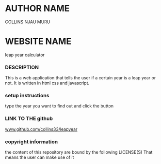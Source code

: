 
# AUTHOR NAME

  COLLINS NJAU MURU

# WEBSITE NAME
leap year calculator



### DESCRIPTION
This is a web application that tells the user if a certain
year is a leap year or not. It is written in html css and javascript.



### setup instructions
type the year you want to find out and click the button






### LINK TO THE github
www.github.com/collins33/leapyear




### copyright information
the content of this repository are bound by the following LICENSE(S)
That means the user can make use of it
